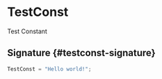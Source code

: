 # TestConst

Test Constant

## Signature {#testconst-signature}

```typescript
TestConst = "Hello world!";
```
